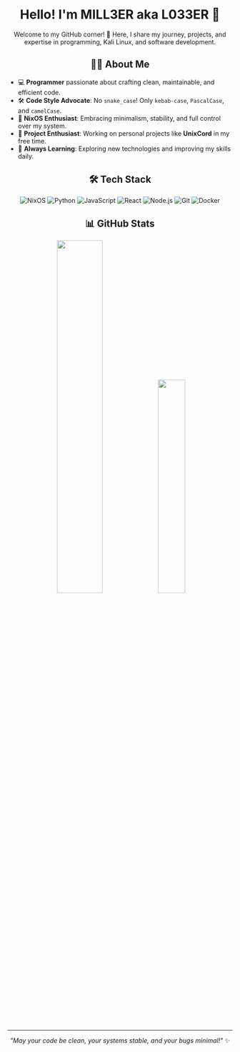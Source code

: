 <div align="center">

# Hello! I'm MILL3ER aka L033ER 👋

Welcome to my GitHub corner! 🚀 Here, I share my journey, projects, and expertise in programming, Kali Linux, and software development.

## 🧑‍💻 About Me

</div>

- 💻 **Programmer** passionate about crafting clean, maintainable, and efficient code.
- 🛠 **Code Style Advocate**: No `snake_case`! Only `kebab-case`, `PascalCase`, and `camelCase`.
- 🐧 **NixOS Enthusiast**: Embracing minimalism, stability, and full control over my system.
- 🎯 **Project Enthusiast**: Working on personal projects like **UnixCord** in my free time.
- 🌱 **Always Learning**: Exploring new technologies and improving my skills daily.

<div align="center">

## 🛠️ Tech Stack

![NixOS](https://img.shields.io/badge/NixOS-41454A?style=for-the-badge&logo=nixos&logoColor=white)
![Python](https://img.shields.io/badge/Python-FFD43B?style=for-the-badge&logo=python&logoColor=blue)
![JavaScript](https://img.shields.io/badge/JavaScript-323330?style=for-the-badge&logo=javascript&logoColor=F7DF1E)
![React](https://img.shields.io/badge/React-20232A?style=for-the-badge&logo=react&logoColor=61DAFB)
![Node.js](https://img.shields.io/badge/Node.js-339933?style=for-the-badge&logo=node.js&logoColor=white)
![Git](https://img.shields.io/badge/Git-F05032?style=for-the-badge&logo=git&logoColor=white)
![Docker](https://img.shields.io/badge/Docker-2496ED?style=for-the-badge&logo=docker&logoColor=white)

## 📊 GitHub Stats

<p align="center">
  <img src="https://github-readme-stats.vercel.app/api?username=l033er&show_icons=true&theme=radical" width="45%">
  <img src="https://github-readme-stats.vercel.app/api/top-langs/?username=l033er&layout=compact&theme=radical" width="35%">
</p>

---

_"May your code be clean, your systems stable, and your bugs minimal!"_ ✨

</div>
